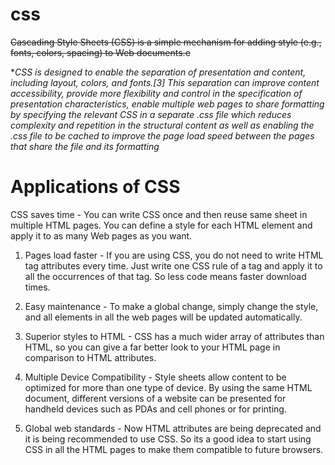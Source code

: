 # css

~~Cascading Style Sheets (CSS) is a simple mechanism for adding style (e.g., fonts, colors, spacing) to Web documents.e~~ 

**CSS is designed to enable the separation of presentation and content, including layout, colors, and fonts.[3] This separation can improve content accessibility, provide more flexibility and control in the specification of presentation characteristics, enable multiple web pages to share formatting by specifying the relevant CSS in a separate .css file which reduces complexity and repetition in the structural content as well as enabling the .css file to be cached to improve the page load speed between the pages that share the file and its formatting*

# Applications of CSS
CSS saves time - You can write CSS once and then reuse same sheet in multiple HTML pages. You can define a style for each HTML element and apply it to as many Web pages as you want.

1. Pages load faster - If you are using CSS, you do not need to write HTML tag attributes every time. Just write one CSS rule of a tag and apply it to all the occurrences of that tag. So less code means faster download times.

2. Easy maintenance - To make a global change, simply change the style, and all elements in all the web pages will be updated automatically.

3. Superior styles to HTML - CSS has a much wider array of attributes than HTML, so you can give a far better look to your HTML page in comparison to HTML attributes.

4. Multiple Device Compatibility - Style sheets allow content to be optimized for more than one type of device. By using the same HTML document, different versions of a website can be presented for handheld devices such as PDAs and cell phones or for printing.

5. Global web standards - Now HTML attributes are being deprecated and it is being recommended to use CSS. So its a good idea to start using CSS in all the HTML pages to make them compatible to future browsers.